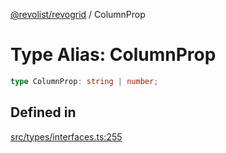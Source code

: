 [@revolist/revogrid](README.md) / ColumnProp

# Type Alias: ColumnProp

```ts
type ColumnProp: string | number;
```

## Defined in

[src/types/interfaces.ts:255](https://github.com/revolist/revogrid/blob/1ed53ebfdb262e9a8c2e5e06c64cb87ad0050ffc/src/types/interfaces.ts#L255)
